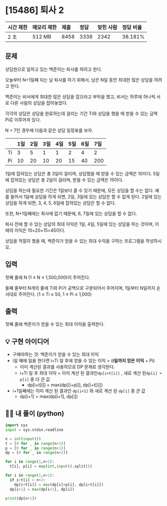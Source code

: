 # [15486] 퇴사 2

| 시간 제한 | 메모리 제한 | 제출 | 정답 | 맞힌 사람 | 정답 비율 |
| :-------- | :---------- | :--- | :--- | :-------- | :-------- |
| 2 초      | 512 MB      | 8458 | 3338 | 2342      | 38.181%   |

## 문제

상담원으로 일하고 있는 백준이는 퇴사를 하려고 한다.

오늘부터 N+1일째 되는 날 퇴사를 하기 위해서, 남은 N일 동안 최대한 많은 상담을 하려고 한다.

백준이는 비서에게 최대한 많은 상담을 잡으라고 부탁을 했고, 비서는 하루에 하나씩 서로 다른 사람의 상담을 잡아놓았다.

각각의 상담은 상담을 완료하는데 걸리는 기간 Ti와 상담을 했을 때 받을 수 있는 금액 Pi로 이루어져 있다.

N = 7인 경우에 다음과 같은 상담 일정표를 보자.

|      | 1일  | 2일  | 3일  | 4일  | 5일  | 6일  | 7일  |
| :--- | :--- | :--- | :--- | :--- | :--- | :--- | :--- |
| Ti   | 3    | 5    | 1    | 1    | 2    | 4    | 2    |
| Pi   | 10   | 20   | 10   | 20   | 15   | 40   | 200  |

1일에 잡혀있는 상담은 총 3일이 걸리며, 상담했을 때 받을 수 있는 금액은 10이다. 5일에 잡혀있는 상담은 총 2일이 걸리며, 받을 수 있는 금액은 15이다.

상담을 하는데 필요한 기간은 1일보다 클 수 있기 때문에, 모든 상담을 할 수는 없다. 예를 들어서 1일에 상담을 하게 되면, 2일, 3일에 있는 상담은 할 수 없게 된다. 2일에 있는 상담을 하게 되면, 3, 4, 5, 6일에 잡혀있는 상담은 할 수 없다.

또한, N+1일째에는 회사에 없기 때문에, 6, 7일에 있는 상담을 할 수 없다.

퇴사 전에 할 수 있는 상담의 최대 이익은 1일, 4일, 5일에 있는 상담을 하는 것이며, 이때의 이익은 10+20+15=45이다.

상담을 적절히 했을 때, 백준이가 얻을 수 있는 최대 수익을 구하는 프로그램을 작성하시오.

## 입력

첫째 줄에 N (1 ≤ N ≤ 1,500,000)이 주어진다.

둘째 줄부터 N개의 줄에 Ti와 Pi가 공백으로 구분되어서 주어지며, 1일부터 N일까지 순서대로 주어진다. (1 ≤ Ti ≤ 50, 1 ≤ Pi ≤ 1,000)

## 출력

첫째 줄에 백준이가 얻을 수 있는 최대 이익을 출력한다.





## 💡 구현 아이디어

- 구해야하는 것:  백준이가 얻을 수 있는 최대 이익
- i일 째에 일을 한다면 i+Ti 일 후에 얻을 수 있는 이익 = (**i일까지 얻은 이익** + Pi)
  - 이미 계산된 결과를 사용하므로 DP 문제로 생각한다.
  - i+Ti 일 후 최대 이익 = 이미 계산 된 결과인`dp[i+t[i]]` , 새로 계산 된`dp[i] + p[i]` 중 더 큰 값
    - dp[i+t[i]] = max(dp[i]+p[i], dp[i+t[i]])
- i+1일째에는 이미 계산 된 결과인 `dp[i+1]` 와 새로 계산 된 `dp[i]` 중 큰 값
  - dp[i+1] = max(dp[i+1], dp[i])



## 🙆‍♀️ 내 풀이 (python)

```python
import sys
input = sys.stdin.readline

n = int(input())
t = [0 for _ in range(n+1)]
p = [0 for _ in range(n+1)]
dp = [0 for _ in range(n+2)]

for i in range(1,n+1):
  t[i], p[i] = map(int,input().split())

for i in range(1,n+1):
  if i+t[i] < n+2:
    dp[i+t[i]] = max(dp[i]+p[i], dp[i+t[i]])
  dp[i+1] = max(dp[i+1], dp[i])

print(dp[n+1])
```

